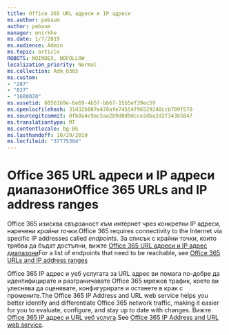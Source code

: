 ```yaml
---
title: Office 365 URL адреси и IP адреси
ms.author: pebaum
author: pebaum
manager: mnirkhe
ms.date: 1/7/2019
ms.audience: Admin
ms.topic: article
ROBOTS: NOINDEX, NOFOLLOW
localization_priority: Normal
ms.collection: Adm_O365
ms.custom:
- "287"
- "827"
- "1600028"
ms.assetid: 6056169e-6e69-4b5f-bb67-15b5ef39ec59
ms.openlocfilehash: 31d32b007e478afe74554f96529248ccb709f570
ms.sourcegitcommit: 0fb0a4c9ac5aa2b9d0d9dcce2dba2d2f343b5847
ms.translationtype: MT
ms.contentlocale: bg-BG
ms.lasthandoff: 10/29/2019
ms.locfileid: "37775304"
---
```

# <a name="office-365-urls-and-ip-address-ranges"></a><span data-ttu-id="2e6c5-102">Office 365 URL адреси и IP адреси диапазони</span><span class="sxs-lookup"><span data-stu-id="2e6c5-102">Office 365 URLs and IP address ranges</span></span>

<span data-ttu-id="2e6c5-103">Office 365 изисква свързаност към интернет чрез конкретни IP адреси, наречени *крайни точки*.</span><span class="sxs-lookup"><span data-stu-id="2e6c5-103">Office 365 requires connectivity to the Internet via specific IP addresses called *endpoints*.</span></span>
<span data-ttu-id="2e6c5-104">За списък с крайни точки, които трябва да бъдат достъпни, вижте [Office 365 URL адреси и IP адрес диапазони](https://docs.microsoft.com/office365/enterprise/urls-and-ip-address-ranges)</span><span class="sxs-lookup"><span data-stu-id="2e6c5-104">For a list of endpoints that need to be reachable, see [Office 365 URLs and IP address ranges](https://docs.microsoft.com/office365/enterprise/urls-and-ip-address-ranges)</span></span> 

<span data-ttu-id="2e6c5-105">Office 365 IP адрес и уеб услугата за URL адрес ви помага по-добре да идентифицирате и разграничавате Office 365 мрежов трафик, което ви улеснява да оценявате, конфигурирате и останете в крак с промените.</span><span class="sxs-lookup"><span data-stu-id="2e6c5-105">The Office 365 IP Address and URL web service helps you better identify and differentiate Office 365 network traffic, making it easier for you to evaluate, configure, and stay up to date with changes.</span></span> <span data-ttu-id="2e6c5-106">Вижте [Office 365 IP адрес и URL уеб услуга](https://docs.microsoft.com/office365/enterprise/office-365-ip-web-service).</span><span class="sxs-lookup"><span data-stu-id="2e6c5-106">See [Office 365 IP Address and URL web service](https://docs.microsoft.com/office365/enterprise/office-365-ip-web-service).</span></span>